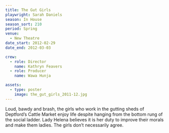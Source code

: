 ```yaml
---
title: The Gut Girls
playwright: Sarah Daniels
season: In House
season_sort: 210
period: Spring
venue:
  - New Theatre
date_start: 2012-02-29
date_end: 2012-03-03

crew:
  - role: Director
    name: Kathryn Feavers
  - role: Producer
    name: Wawa Hunja

assets:
  - type: poster
    image: the_gut_girls_2011-12.jpg
---
```

Loud, bawdy and brash, the girls who work in the gutting sheds of Deptford’s Cattle Market enjoy life despite hanging from the bottom rung of the social ladder. Lady Helena believes it is her duty to improve their morals and make them ladies. The girls don’t necessarily agree.
